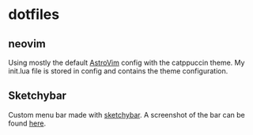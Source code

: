 # dotfiles

## neovim

Using mostly the default [AstroVim](https://github.com/AstroNvim/AstroNvim) config with the catppuccin theme. My init.lua file is stored in config and contains the theme configuration.

## Sketchybar

Custom menu bar made with [sketchybar](https://github.com/FelixKratz/SketchyBar). A screenshot of the bar can be found [here](https://github.com/FelixKratz/SketchyBar/discussions/47#discussioncomment-4156055).
